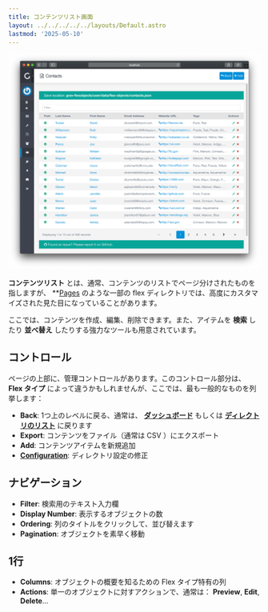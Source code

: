 ```yaml
---
title: コンテンツリスト画面
layout: ../../../../../layouts/Default.astro
lastmod: '2025-05-10'
---
```

![List View](flex-objects-list.png)

**コンテンツリスト** とは、通常、コンテンツのリストでページ分けされたものを指しますが、 **[Pages](../../../../05.admin-panel/03.page/) のような一部の flex ディレクトリでは、高度にカスタマイズされた見た目になっていることがあります。

ここでは、コンテンツを作成、編集、削除できます。また、アイテムを **検索** したり **並べ替え** したりする強力なツールも用意されています。

<h2 id="controls">コントロール</h2>

ページの上部に、管理コントロールがあります。このコントロール部分は、 **Flex タイプ** によって違うかもしれませんが、ここでは、最も一般的なものを列挙します：

- **Back**: 1つ上のレベルに戻る、通常は、 [**ダッシュボード**](../../../../05.admin-panel/02.dashboard/) もしくは **[ディレクトリのリスト](../../01.administration/#directory-listing)** に戻ります
- **Export**: コンテンツをファイル（通常は CSV ）にエクスポート
- **Add**: コンテンツアイテムを新規追加
- [**Configuration**](../03.configuration/): ディレクトリ設定の修正

<h2 id="navigation">ナビゲーション</h2>

- **Filter**: 検索用のテキスト入力欄
- **Display Number**: 表示するオブジェクトの数
- **Ordering**: 列のタイトルをクリックして、並び替えます
- **Pagination**: オブジェクトを素早く移動

<h2 id="single-row">1行</h2>

- **Columns**: オブジェクトの概要を知るための Flex タイプ特有の列
- **Actions**: 単一のオブジェクトに対すアクションで、通常は： **Preview**, **Edit**, **Delete**...

